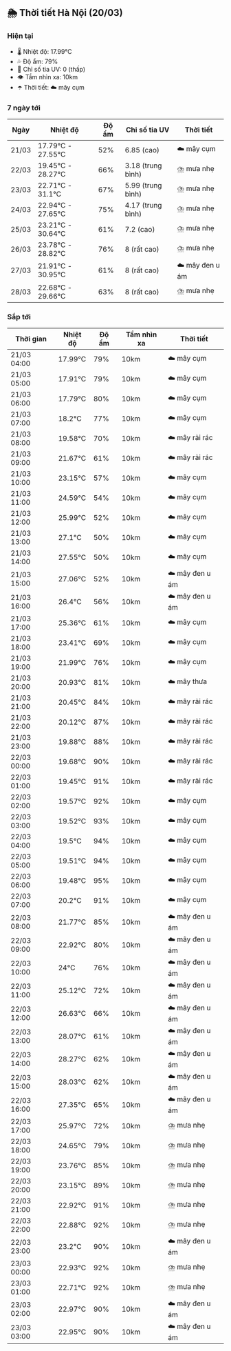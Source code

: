 ## 🌦️ Thời tiết Hà Nội (20/03)

### Hiện tại

- 🌡️ Nhiệt độ: 17.99℃
- 💦 Độ ẩm: 79%
- 🌟 Chỉ số tia UV: 0 (thấp)
- 👁️ Tầm nhìn xa: 10km
- ☂️ Thời tiết: ☁️ mây cụm

### 7 ngày tới

| Ngày | Nhiệt độ | Độ ẩm | Chỉ số tia UV | Thời tiết |
| --- | --- | --- | --- | --- |
| 21/03 | 17.79℃ - 27.55℃ | 52% | 6.85 (cao) | ☁️ mây cụm |
| 22/03 | 19.45℃ - 28.27℃ | 66% | 3.18 (trung bình) | ⛈️ mưa nhẹ |
| 23/03 | 22.71℃ - 31.1℃ | 67% | 5.99 (trung bình) | ⛈️ mưa nhẹ |
| 24/03 | 22.94℃ - 27.65℃ | 75% | 4.17 (trung bình) | ⛈️ mưa nhẹ |
| 25/03 | 23.21℃ - 30.64℃ | 61% | 7.2 (cao) | ⛈️ mưa nhẹ |
| 26/03 | 23.78℃ - 28.82℃ | 76% | 8 (rất cao) | ⛈️ mưa nhẹ |
| 27/03 | 21.91℃ - 30.95℃ | 61% | 8 (rất cao) | ☁️ mây đen u ám |
| 28/03 | 22.68℃ - 29.66℃ | 63% | 8 (rất cao) | ⛈️ mưa nhẹ |

### Sắp tới

| Thời gian | Nhiệt độ | Độ ẩm | Tầm nhìn xa | Thời tiết |
| --- | --- | --- | --- | --- |
| 21/03 04:00 | 17.99℃ | 79% | 10km | ☁️ mây cụm |
| 21/03 05:00 | 17.91℃ | 79% | 10km | ☁️ mây cụm |
| 21/03 06:00 | 17.79℃ | 80% | 10km | ☁️ mây cụm |
| 21/03 07:00 | 18.2℃ | 77% | 10km | ☁️ mây cụm |
| 21/03 08:00 | 19.58℃ | 70% | 10km | ☁️ mây rải rác |
| 21/03 09:00 | 21.67℃ | 61% | 10km | ☁️ mây rải rác |
| 21/03 10:00 | 23.15℃ | 57% | 10km | ☁️ mây cụm |
| 21/03 11:00 | 24.59℃ | 54% | 10km | ☁️ mây cụm |
| 21/03 12:00 | 25.99℃ | 52% | 10km | ☁️ mây cụm |
| 21/03 13:00 | 27.1℃ | 50% | 10km | ☁️ mây cụm |
| 21/03 14:00 | 27.55℃ | 50% | 10km | ☁️ mây cụm |
| 21/03 15:00 | 27.06℃ | 52% | 10km | ☁️ mây đen u ám |
| 21/03 16:00 | 26.4℃ | 56% | 10km | ☁️ mây đen u ám |
| 21/03 17:00 | 25.36℃ | 61% | 10km | ☁️ mây cụm |
| 21/03 18:00 | 23.41℃ | 69% | 10km | ☁️ mây cụm |
| 21/03 19:00 | 21.99℃ | 76% | 10km | ☁️ mây cụm |
| 21/03 20:00 | 20.93℃ | 81% | 10km | ☁️ mây thưa |
| 21/03 21:00 | 20.45℃ | 84% | 10km | ☁️ mây rải rác |
| 21/03 22:00 | 20.12℃ | 87% | 10km | ☁️ mây rải rác |
| 21/03 23:00 | 19.88℃ | 88% | 10km | ☁️ mây rải rác |
| 22/03 00:00 | 19.68℃ | 90% | 10km | ☁️ mây rải rác |
| 22/03 01:00 | 19.45℃ | 91% | 10km | ☁️ mây rải rác |
| 22/03 02:00 | 19.57℃ | 92% | 10km | ☁️ mây cụm |
| 22/03 03:00 | 19.52℃ | 93% | 10km | ☁️ mây cụm |
| 22/03 04:00 | 19.5℃ | 94% | 10km | ☁️ mây cụm |
| 22/03 05:00 | 19.51℃ | 94% | 10km | ☁️ mây cụm |
| 22/03 06:00 | 19.48℃ | 95% | 10km | ☁️ mây cụm |
| 22/03 07:00 | 20.2℃ | 91% | 10km | ☁️ mây cụm |
| 22/03 08:00 | 21.77℃ | 85% | 10km | ☁️ mây đen u ám |
| 22/03 09:00 | 22.92℃ | 80% | 10km | ☁️ mây đen u ám |
| 22/03 10:00 | 24℃ | 76% | 10km | ☁️ mây đen u ám |
| 22/03 11:00 | 25.12℃ | 72% | 10km | ☁️ mây đen u ám |
| 22/03 12:00 | 26.63℃ | 66% | 10km | ☁️ mây đen u ám |
| 22/03 13:00 | 28.07℃ | 61% | 10km | ☁️ mây đen u ám |
| 22/03 14:00 | 28.27℃ | 62% | 10km | ☁️ mây đen u ám |
| 22/03 15:00 | 28.03℃ | 62% | 10km | ☁️ mây đen u ám |
| 22/03 16:00 | 27.35℃ | 65% | 10km | ☁️ mây đen u ám |
| 22/03 17:00 | 25.97℃ | 72% | 10km | ⛈️ mưa nhẹ |
| 22/03 18:00 | 24.65℃ | 79% | 10km | ⛈️ mưa nhẹ |
| 22/03 19:00 | 23.76℃ | 85% | 10km | ⛈️ mưa nhẹ |
| 22/03 20:00 | 23.15℃ | 89% | 10km | ⛈️ mưa nhẹ |
| 22/03 21:00 | 22.92℃ | 91% | 10km | ⛈️ mưa nhẹ |
| 22/03 22:00 | 22.88℃ | 92% | 10km | ⛈️ mưa nhẹ |
| 22/03 23:00 | 23.2℃ | 90% | 10km | ☁️ mây đen u ám |
| 23/03 00:00 | 22.93℃ | 92% | 10km | ⛈️ mưa nhẹ |
| 23/03 01:00 | 22.71℃ | 92% | 10km | ⛈️ mưa nhẹ |
| 23/03 02:00 | 22.97℃ | 90% | 10km | ☁️ mây đen u ám |
| 23/03 03:00 | 22.95℃ | 90% | 10km | ☁️ mây đen u ám |
